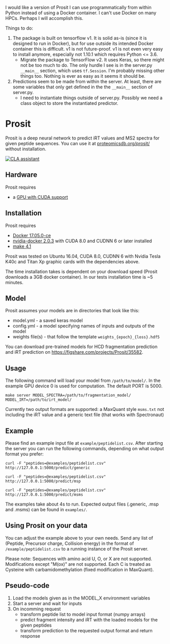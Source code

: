 I would like a version of Prosit I can use programmatically from within Python instead of 
using a Docker container. I can't use Docker on many HPCs. Perhaps I will accomplish this.

Things to do:

1. The package is built on tensorflow v1. It is solid as-is (since it is designed to run in Docker), but for 
   use outside its intended Docker container this is difficult. v1 is not future-proof. v1 is not even very 
   easy to install anymore, especially not 1.10.1 which requires Python <= 3.6.
   - Migrate the package to TensorFlow v2. It uses Keras, so there might not be too much to do.
   The only hurdle I see is in the server.py `__main__` section, which uses `tf.Session`. I'm probably 
     missing other things too. Nothing is ever as easy as it seems it should be.
2. Predictions seem to be made from within the server. At least, there are some variables that only get defined
in the the `__main__` section of server.py.
   - I need to instantiate things outside of server.py. Possibly we need a class object to store the 
   instantiated predictor.

# Prosit

Prosit is a deep neural network to predict iRT values and MS2 spectra for given peptide sequences. 
You can use it at [proteomicsdb.org/prosit/](http://www.proteomicsdb.org/prosit/) without installation.

[![CLA assistant](https://cla-assistant.io/readme/badge/kusterlab/prosit)](https://cla-assistant.io/kusterlab/prosit)

## Hardware

Prosit requires

- a [GPU with CUDA support](https://developer.nvidia.com/cuda-gpus)


## Installation

Prosit requires

- [Docker 17.05.0-ce](https://docs.docker.com/install/)
- [nvidia-docker 2.0.3](https://github.com/NVIDIA/nvidia-docker) with CUDA 8.0 and CUDNN 6 or later installed
- [make 4.1](https://www.gnu.org/software/make/)

Prosit was tested on Ubuntu 16.04, CUDA 8.0, CUDNN 6 with Nvidia Tesla K40c and Titan Xp graphic cards with the dependencies above.

The time installation takes is dependent on your download speed (Prosit downloads a 3GB docker container). In our tests installation time is ~5 minutes.

## Model

Prosit assumes your models are in directories that look like this:

- model.yml - a saved keras model
- config.yml - a model specifying names of inputs and outputs of the model
- weights file(s) - that follow the template `weights_{epoch}_{loss}.hdf5`

You can download pre-trained models for HCD fragmentation prediction and iRT prediction on https://figshare.com/projects/Prosit/35582.

## Usage

The following command will load your model from `/path/to/model/`.
In the example GPU device 0 is used for computation. The default PORT is 5000.

    make server MODEL_SPECTRA=/path/to/fragmentation_model/ MODEL_IRT=/path/to/irt_model/

Currently two output formats are supported: a MaxQuant style `msms.txt` not including the iRT value and a generic text file (that works with Spectronaut)

## Example

Please find an example input file at `example/peptidelist.csv`. After starting the server you can run the following commands, depending on what output format you prefer:

    curl -F "peptides=@examples/peptidelist.csv" http://127.0.0.1:5000/predict/generic

    curl -F "peptides=@examples/peptidelist.csv" http://127.0.0.1:5000/predict/msp

    curl -F "peptides=@examples/peptidelist.csv" http://127.0.0.1:5000/predict/msms

The examples take about 4s to run. Expected output files (.generic, .msp and .msms) can be found in `examples/`.

## Using Prosit on your data

You can adjust the example above to your own needs. Send any list of (Peptide, Precursor charge, Collision energy) in the format of `/example/peptidelist.csv` to a running instance of the Prosit server.

Please note: Sequences with amino acid U, O, or X are not supported. Modifications except "M(ox)" are not supported. Each C is treated as Cysteine with carbamidomethylation (fixed modification in MaxQuant).

## Pseudo-code

1. Load the models given as in the MODEL\_X environment variables
2. Start a server and wait for inputs
3. On incomming request
    * transform peptide list to model input format (numpy arrays)
    * predict fragment intensity and iRT with the loaded models for the given peptides
    * transform prediction to the requested output format and return response
